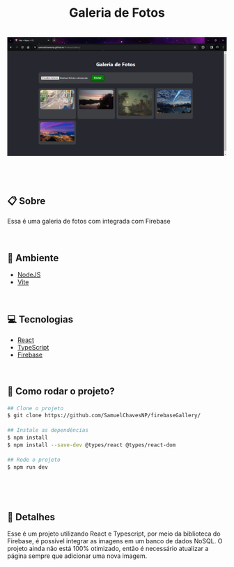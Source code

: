 <h1 align="center"  >Galeria de Fotos</h1>

<h1>
  <img src="/public/Vite + React + TS - Google Chrome 18_12_2023 14_53_38.png" />
</h1> <br> <br>


## 📋 Sobre
Essa é uma galeria de fotos com integrada com Firebase<br><br><br>

## 💾 Ambiente
- [NodeJS](https://nodejs.org/en)
- [Vite](https://vitejs.dev/)<br><br><br>

## 💻 Tecnologias
- [React](https://ractjs.org/)
- [TypeScript](https://www.typescriptlang.org/)
- [Firebase](https://firebase.google.com/?hl=pt) <br><br><br>

## 📀 Como rodar o projeto?
```bash
## Clone o projeto
$ git clone https://github.com/SamuelChavesNP/firebaseGallery/

## Instale as dependências
$ npm install
$ npm install --save-dev @types/react @types/react-dom

## Rode o projeto
$ npm run dev
```
<br><br><br>

## 📄 Detalhes
Esse é um projeto utilizando React e Typescript, por meio da biblioteca do Firebase, 
é possível integrar as imagens em um banco de dados NoSQL.
O projeto ainda não está 100% otimizado, então é necessário atualizar a página sempre que adicionar uma nova imagem.
